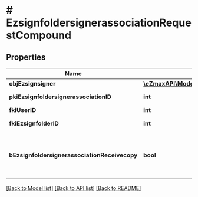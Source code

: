 # # EzsignfoldersignerassociationRequestCompound

## Properties

Name | Type | Description | Notes
------------ | ------------- | ------------- | -------------
**objEzsignsigner** | [**\eZmaxAPI\Model\EzsignsignerRequestCompound**](EzsignsignerRequestCompound.md) |  | [optional]
**pkiEzsignfoldersignerassociationID** | **int** | The unique ID of the Ezsignfoldersignerassociation | [optional]
**fkiUserID** | **int** | The unique ID of the User | [optional]
**fkiEzsignfolderID** | **int** | The unique ID of the Ezsignfolder |
**bEzsignfoldersignerassociationReceivecopy** | **bool** | If this flag is true. The signatory will receive a copy of every signed Ezsigndocument even if it ain&#39;t required to sign the document. | [optional]

[[Back to Model list]](../../README.md#models) [[Back to API list]](../../README.md#endpoints) [[Back to README]](../../README.md)
